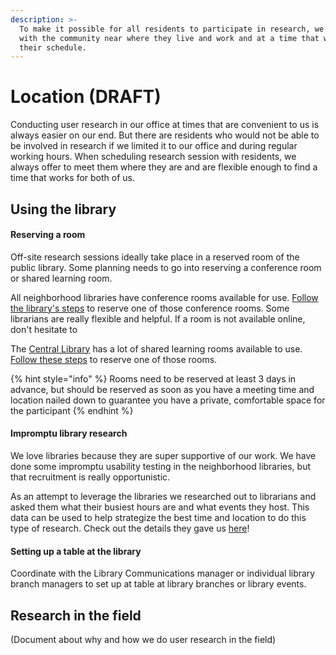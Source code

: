 ```yaml
---
description: >-
  To make it possible for all residents to participate in research, we engage
  with the community near where they live and work and at a time that works with
  their schedule.
---
```


# Location (DRAFT)

Conducting user research in our office at times that are convenient to us is always easier on our end. But there are residents who would not be able to be involved in research if we limited it to our office and during regular working hours. When scheduling research session with residents, we always offer to meet them where they are and are flexible enough to find a time that works for both of us.

## Using the library

#### Reserving a room

Off-site research sessions ideally take place in a reserved room of the public library. Some planning needs to go into reserving a conference room or shared learning room.

All neighborhood libraries have conference rooms available for use. [Follow the library's steps](https://library.austintexas.gov/meeting-rooms) to reserve one of those conference rooms. Some librarians are really flexible and helpful. If a room is not available online, don't hesitate to

The [Central Library](https://goo.gl/maps/XmaQ6wvu8x6RGFn67) has a lot of shared learning rooms available to use. [Follow these steps](https://library.austintexas.gov/central/shared-learning-rooms) to reserve one of those rooms.

{% hint style="info" %}
Rooms need to be reserved at least 3 days in advance, but should be reserved as soon as you have a meeting time and location nailed down to guarantee you have a private, comfortable space for the participant
{% endhint %}

#### Impromptu library research

We love libraries because they are super supportive of our work. We have done some impromptu usability testing in the neighborhood libraries, but that recruitment is really opportunistic.

As an attempt to leverage the libraries we researched out to librarians and asked them what their busiest hours are and what events they host. This data can be used to help strategize the best time and location to do this type of research. Check out the details they gave us [here](https://docs.google.com/spreadsheets/d/1UEmU\_guk1gGqGc8vTHQxs3kiRMDz8pdvJffKAxFImT0/edit?usp=sharing)!

#### Setting up a table at the library

Coordinate with the Library Communications manager or individual library branch managers to set up at table at library branches or library events.

## Research in the field

(Document about why and how we do user research in the field)



####
